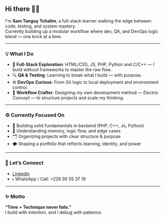 ## Hi there 👋👹 

I'm **Sam Tanguy Tchalim**, a full-stack learner walking the edge between code, testing, and system mastery.  
Currently building up a modular workflow where dev, QA, and DevOps logic blend — one brick at a time.

---

### 💡 What I Do

- 🧩 **Full-Stack Exploration**: HTML/CSS, JS, PHP, Python and C/C++ — I build without frameworks to master the raw flow.
- 🔍 **QA & Testing**: Learning to break what I build — with purpose.
- ⚙️ **DevOps Curious**: From Git logic to local deployment and environment control.
- 📐 **Workflow Crafter**: Designing my own development method — *Electric Concept* — to structure projects and scale my thinking.

---

### ⚙️ Currently Focused On

- 🔧 Building solid fundamentals in backend (PHP, C++, Js, Python)  
- 🧠 Understanding memory, logic flow, and edge cases  
- 🗂️ Organizing projects with clear structure & purpose  
- 🌩️ Shaping a portfolio that reflects learning, identity, and power

---

### 🤝 Let’s Connect
- [LinkedIn](https://www.linkedin.com/in/sam-tanguy-tchalim-93857927a/)
- 📞 WhatsApp / Call: +228 90 55 37 19  

---

### ✨ Motto  
**“Time + Technique never fails.”**  
I build with intention, and I debug with patience.

<!--
**kirinryu-dev/kirinryu-dev** is a ✨ special ✨ repository because its `README.md` appears on your GitHub profile.
-->
